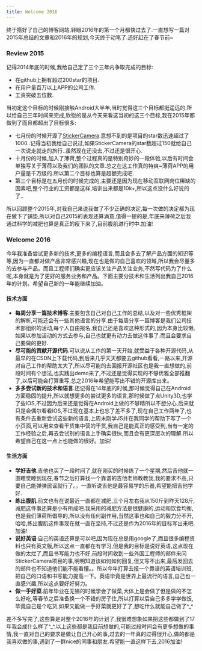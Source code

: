 ```yaml
---
title: Welcome 2016
---
```

终于搭好了自己的博客网站,转眼2016年的第一个月都快过去了.一直想写一篇对2015年总结的文章和2016年的规划,今天终于动笔了.还好赶在了春节前~

### Review 2015 ###

记得2014年底的时候,我给自己定了三个三年内争取完成的目标:

- 在github上拥有超过200star的项目.
- 在用户量百万以上APP的公司工作.
- 工资突破五位数.

当初定这个目标的时候刚接触Android大半年,当时觉得这三个目标都挺遥远的.所以给自己三年时间来完成,欣慰的是从今天来看这当初的这三个目标,我在2015年都做到了而且都超出了目标很多:

- 七月份的时候开源了[StickerCamera](https://github.com/Skykai521/StickerCamera).意想不到的是项目的star数迅速超过了1000..记得当初我给自己说过,如果StickerCamera的star数超过150就给自己一次说走就走的旅行..虽然现在还没去,不过还是很开心.
- 十月份的时候,加入了薄荷,整个过程真的是特别奇妙的一段体验,以后有时间会单独写关于薄荷以及我们的团队的文章.总之在这工作真的特爽~薄荷APP的用户量是千万级的.所以第二个目标也算是超额完成吧.
- 第三个目标是在五月份的时候完成的,主要还是因为现在移动互联网岗位稀缺的因素吧,整个行业的工资都是这样,培训出来都是10k+,所以这点没什么好说的了..

所以回顾整个2015年,对我自己来说我做了不少正确的决定,每一次做的决定都为现在做下了铺垫,所以对自己2015的表现还算满意,值得一提的是,年底来薄荷之后我通过科学的减肥也算是真正的瘦下来了,目前腹肌进行时中.加油! 

### Welcome 2016 ###

今年我准备尝试更多新的技术,更多的编程语言,而且会多去了解产品方面的知识等等,因为一直都对做产品非常感兴趣,现在也是做的自己喜欢的领域,所以我会尽量多的去参与产品。而且工程师们确实更应该关注产品关注业务,不然写代码为了什么呢,本身就是为了更好的服务业务和产品。下面主要分技术和生活列出我自己2016年的计划。希望自己新的一年能继续加油。

#### 技术方面 ####

- **每周分享一篇技术博客**.主要包含自己对自己工作的总结,以及对一些优秀框架的解析,可能还会有一些其他语言的分享.由于每周分享一篇博客是我们公司技术部组织的活动,每个人自由报名,我自己还是喜欢这种形式的,因为本身比较懒,如果以参加活动的方式去参与,自己也就更有动力去做这件事了.而且会要求自己要做的更好.
- **尽可能的贡献开源代码**.可以说从工作的第一天开始,就受益于各种开源代码,从最早的在CSDN上下载代码,到后来几乎天天都要去github看看,一路以来,开源对自己工作的帮助太大了,所以尽可能的去回报开源社区也是我一直想做的,前段时间有个想法,也实践出demo来了,不过还是觉得实现的不够优雅全部推翻了,以后可能会打算重写,总之2016年希望能写出不错的开源库出来。
- **多多尝试新的技术和语言**.还记得在14年底的时候,那时候觉得自己在Android方面稳固的提升,所以就想更多的尝试更多的语言,那时候做了点Unity3D,也学了些IOS,不过因为后来还是觉得在Android上做的不够精所以不想分心,后来就只是会偶尔看看IOS,不过现在基本上也忘了差不多了,现在自己工作两年了,也有条件去重新尝试这些新的语言,上周末刚学JS并在我同学的帮助下写了一个小页面,可以用来查看干货集中营的干货,我自己是能真正的感受到,当有一定的工作经验之后,再去尝试别的语言上手确实很快,而且会有更深层次的理解.所以希望自己在这一点上也能做的很好。加油!

#### 生活方面 ####

- **学好吉他**.吉他也买了一段时间了,就在刚买的时候练了一个星期,然后吉他就一直睡觉睡到现在,春节之后打算找一个靠谱的吉他老师教教我,我的要求不高,只要自己能弹弹民谣就行了。。一直听说吉他是最容易学的乐器,希望能把吉他学好.
- **练出腹肌**.前文也有在说最近一直都在减肥,三个月左右我从150斤到昨天128斤,减肥这件事还算是小有所成吧.我采用的减肥方法是很健康的,运动和饮食均衡,也是我们薄荷所倡导的,所以没有任何副作用,当然这事也和自己的毅力分不开,哈哈,练出腹肌这件事现在就一直在坚持,不过还是作为2016年的目标写出来吧.加油!
- **说好英语**.自己的英语还算是可以吧,因为现在总是用google了,而且很多编程资料也只有英文版,所以这点一直都在有学习,但是我的目标是说好英语,这点现在做的太烂了,而且书写能力也不好,前段时间收到一些外国工程师的邮件来问StickerCamera项目的事,明明知道该如何如何回复,但又写不出来,最后发回去的邮件也不知道他们能不能看懂。。所以今年打算去报一个靠谱的英语培训班,把自己的口语和书写能力提高一下。英语毕竟是世界上最流行的语言,自己也一直感兴趣,所以这点要好好努力。
- **做一手好菜**.前年毕业在无锡的时候学会了做菜,大体上是会做了但是做的不怎么好吃,等春节之后准备换一个不错的房子住,所以打算以后自己多多学学做饭,毕竟自己是个吃货,如果又能做一手好菜就更好了了,想吃什么就能自己做了^_^

差不多写完了,这些算是对整个2016年的计划了,我很难想象如果把这些都做到了17年我会成什么样了^_^,以上这些都是我目前想做的,可能过段时间会有更多想做的事情,我一直对自己的要求是做让自己开心的事,过去的一年真的过得很开心,做的都是我喜欢做的事,遇到了一群nice的同事和朋友.希望能一直这样下去,2016加油!